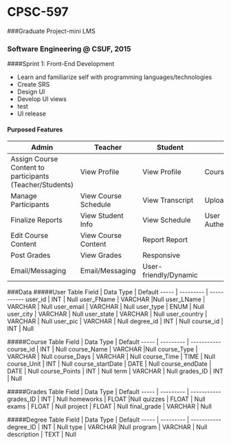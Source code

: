 # CPSC-597
###Graduate Project-mini LMS 
### Software Engineering @ CSUF, 2015

####Sprint 1: Front-End Development 
<ul>
  <li>Learn and familiarize self with programming languages/technologies</li>
  <li>Create SRS</li>
  <li>Design UI</li>
  <li>Develop UI views</li>
  <li>test</li>
  <li>UI release</li>
</ul>

#### Purposed Features 
Admin | Teacher | Student | System
----- | ------- | ------- | ------
Assign Course Content to participants (Teacher/Students) |View Profile |View Profile |Course Content
Manage Participants |View Course Schedule |View Transcript |Upload/Download Capability
Finalize Reports |View Student Info |View Schedule |User Authentication/Authorization
 |Edit Course Content |View Course Content |Report Report
 |Post Grades |View Grades |Responsive
 |Email/Messaging |Email/Messaging |User-friendly/Dynamic

###Data
#####User Table
Field | Data Type | Default 
----- | --------- | -----------
user_id | INT | Null
user_FName | VARCHAR |Null
user_LName | VARCHAR | Null
user_email | VARCHAR | Null
user_type | ENUM | Null
user_city | VARCHAR | Null
user_state | VARCHAR | Null
user_country | VARCHAR | Null
user_pic | VARCHAR | Null
degree_id | INT | Null
course_id | INT | Null

#####Course Table
Field | Data Type | Default 
----- | --------- | -----------
course_id | INT | Null
course_Name | VARCHAR |Null
course_Type | VARCHAR | Null
course_Days | VARCHAR | Null
course_Time | TIME | Null
course_Unit | INT | Null
course_startDate | DATE | Null
course_endDate | DATE | Null
course_Points | INT | Null
term | VARCHAR | Null
grades_ID | INT | Null

#####Grades Table
Field | Data Type | Default 
----- | --------- | -----------
grades_ID | INT | Null
homeworks | FLOAT |Null
quizzes | FLOAT | Null
exams | FLOAT | Null
project | FLOAT | Null
final_grade | VARCHAR | Null

#####Degree Table
Field | Data Type | Default 
----- | --------- | -----------
degree_ID | INT | Null
type | VARCHAR |Null
program | VARCHAR | Null
description | TEXT | Null



